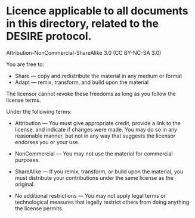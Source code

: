 # Licence applicable to all documents in this directory, related to the DESIRE protocol.

Attribution-NonCommercial-ShareAlike 3.0 (CC BY-NC-SA 3.0)

You are free to:    
 * Share — copy and redistribute the material in any medium or format
 * Adapt — remix, transform, and build upon the material

The licensor cannot revoke these freedoms as long as you follow the license terms.

Under the following terms:    

 * Attribution — You must give appropriate credit, provide a link to the license, and indicate if changes were made. You may do so in any reasonable manner, but not in any way that suggests the licensor endorses you or your use.

 * NonCommercial — You may not use the material for commercial purposes.

 * ShareAlike — If you remix, transform, or build upon the material, you must distribute your contributions under the same license as the original.

 * No additional restrictions — You may not apply legal terms or technological measures that legally restrict others from doing anything the license permits.


